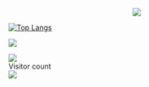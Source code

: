 <!-- ![](https://media0.giphy.com/media/3otPorWLQJq5GmHRtu/giphy.gif)
 -->

<p align="center"> 

<picture>
<source 
  srcset="https://github-readme-stats.vercel.app/api?username=emannocum&show_icons=true&theme=dark&count_private=true&card_width=1000"
  media="(prefers-color-scheme: dark)"
/>
<source
  srcset="https://github-readme-stats.vercel.app/api?username=emannocum&show_icons=true&count_private=true&card_width=1000"
  media="(prefers-color-scheme: light), (prefers-color-scheme: no-preference)"
/>
<img src="https://github-readme-stats.vercel.app/api?username=emannocum&show_icons=true&count_private=true&card_width=1000"/>
</picture> 
 
[![Top Langs](https://github-readme-stats.vercel.app/api/top-langs/?username=emannocum&langs_count=8)](https://github.com/emannocum/github-readme-stats)
 
 
<picture>
<source 
  srcset="https://github-readme-stats.vercel.app/api?username=emannocum&show_icons=true&theme=dark&count_private=true&card_width=1000"
  media="(prefers-color-scheme: dark)"
/>
<source
  srcset="https://github-readme-stats.vercel.app/api?username=emannocum&show_icons=true&count_private=true&card_width=1000"
  media="(prefers-color-scheme: light), (prefers-color-scheme: no-preference)"
/>
<img src="https://github-readme-stats.vercel.app/api?username=emannocum&show_icons=true&count_private=true&card_width=1000"/>
</picture> 
 
 
<a href=#><img src="contributions.svg"></a>
  <br>Visitor count<br>
  <img align="center" src="https://profile-counter.glitch.me/HiImMadoxx69/count.svg" style ="width: 'auto'"/>
</p>
